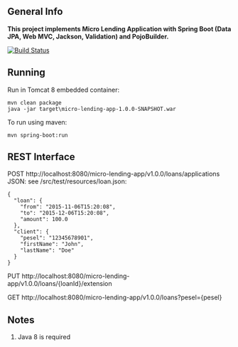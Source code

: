 ## General Info

**This project implements Micro Lending Application with Spring Boot
(Data JPA, Web MVC, Jackson, Validation) and PojoBuilder.**

[![Build Status](https://travis-ci.org/malipio/micro-lending-app.svg?branch=master)](https://travis-ci.org/malipio/micro-lending-app)

## Running
Run in Tomcat 8 embedded container:

    mvn clean package
    java -jar target\micro-lending-app-1.0.0-SNAPSHOT.war

To run using maven:

    mvn spring-boot:run


## REST Interface

POST http://localhost:8080/micro-lending-app/v1.0.0/loans/applications
JSON: see /src/test/resources/loan.json:

    {
      "loan": {
        "from": "2015-11-06T15:20:08",
        "to": "2015-12-06T15:20:08",
        "amount": 100.0
      },
      "client": {
        "pesel": "12345678901",
        "firstName": "John",
        "lastName": "Doe"
      }
    }

PUT http://localhost:8080/micro-lending-app/v1.0.0/loans/{loanId}/extension

GET http://localhost:8080/micro-lending-app/v1.0.0/loans?pesel={pesel}


## Notes

1. Java 8 is required
